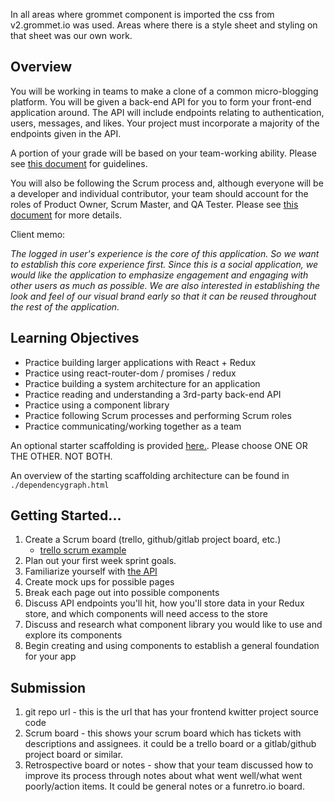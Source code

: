 In all areas where grommet component is imported the css from v2.grommet.io
was used. Areas where there is a style sheet and styling on that sheet was
our own work.



## Overview

You will be working in teams to make a clone of a common micro-blogging platform. You will be given a back-end API for you to form your front-end application around.
The API will include endpoints relating to authentication, users, messages, and likes. Your project must incorporate a majority of the endpoints given in the API.

A portion of your grade will be based on your team-working ability. Please see [this document](https://gitlab.com/kenzie-academy/se_public_files/team-guidelines/-/tree/master)
for guidelines.

You will also be following the Scrum process and, although everyone will be a developer and individual contributor, your team should account for the roles of Product Owner,
Scrum Master, and QA Tester. Please see [this document](https://gitlab.com/kenzie-academy/se_public_files/scrum-guidelines/-/blob/master/README.md) for more details.

Client memo:

_The logged in user's experience is the core of this application. So we want to establish this core experience first._
_Since this is a social application, we would like the application to emphasize engagement and engaging with other users as much as possible._
_We are also interested in establishing the look and feel of our visual brand early so that it can be reused throughout the rest of the application._

## Learning Objectives

- Practice building larger applications with React + Redux
- Practice using react-router-dom / promises / redux
- Practice building a system architecture for an application
- Practice reading and understanding a 3rd-party back-end API
- Practice using a component library
- Practice following Scrum processes and performing Scrum roles
- Practice communicating/working together as a team

An optional starter scaffolding is provided [here.](https://gitlab.com/vstlouis.kenzie/kwitter-frontend-former). Please choose ONE OR THE OTHER. NOT BOTH.

An overview of the starting scaffolding architecture can be found in `./dependencygraph.html`

## Getting Started...

1. Create a Scrum board (trello, github/gitlab project board, etc.)
   - [trello scrum example](https://trello.com/b/0xzkRjTH/scrum-project-management-board)
2. Plan out your first week sprint goals.
3. Familiarize yourself with [the API](https://kwitter-api.herokuapp.com/docs/)
4. Create mock ups for possible pages
5. Break each page out into possible components
6. Discuss API endpoints you'll hit, how you'll store data in your Redux store, and which components will need access to the store
7. Discuss and research what component library you would like to use and explore its components
8. Begin creating and using components to establish a general foundation for your app

## Submission

1. git repo url - this is the url that has your frontend kwitter project source code
2. Scrum board - this shows your scrum board which has tickets with descriptions and assignees. it could be a trello board or a gitlab/github project board or similar.
3. Retrospective board or notes - show that your team discussed how to improve its process through notes about what went well/what went poorly/action items.
   It could be general notes or a funretro.io board.
